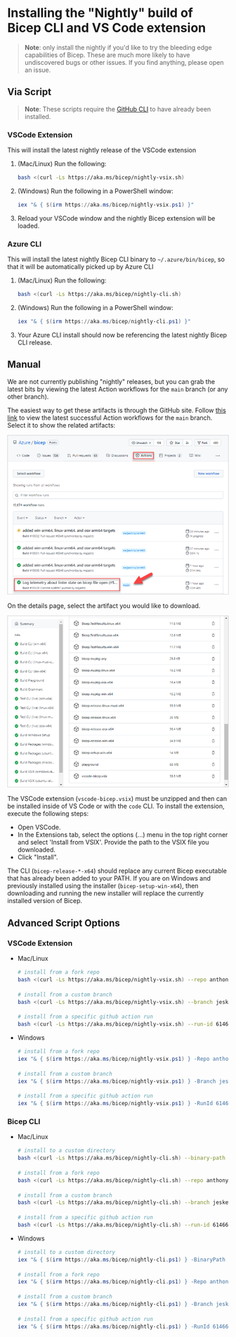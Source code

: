 # Installing the "Nightly" build of Bicep CLI and VS Code extension

> **Note**: only install the nightly if you'd like to try the bleeding edge capabilities of Bicep. These are much more likely to have undiscovered bugs or other issues. If you find anything, please open an issue.

## Via Script
> **Note**: These scripts require the [GitHub CLI](https://cli.github.com/) to have already been installed.

### VSCode Extension
This will install the latest nightly release of the VSCode extension

1. (Mac/Linux) Run the following:
   ```sh
   bash <(curl -Ls https://aka.ms/bicep/nightly-vsix.sh)
   ```
1. (Windows) Run the following in a PowerShell window:
   ```powershell
   iex "& { $(irm https://aka.ms/bicep/nightly-vsix.ps1) }"
   ```
1. Reload your VSCode window and the nightly Bicep extension will be loaded.

### Azure CLI
This will install the latest nightly Bicep CLI binary to `~/.azure/bin/bicep`, so that it will be automatically picked up by Azure CLI

1. (Mac/Linux) Run the following:
   ```sh
   bash <(curl -Ls https://aka.ms/bicep/nightly-cli.sh)
   ```
1. (Windows) Run the following in a PowerShell window:
   ```powershell
   iex "& { $(irm https://aka.ms/bicep/nightly-cli.ps1) }"
   ```
1. Your Azure CLI install should now be referencing the latest nightly Bicep CLI release.

## Manual
We are not currently publishing "nightly" releases, but you can grab the latest bits by viewing the latest Action workflows for the `main` branch (or any other branch).

The easiest way to get these artifacts is through the GitHub site. Follow [this link](https://github.com/nholuongut/bicep-declarative-language/actions/workflows/build.yml?query=branch%3Amain+is%3Asuccess) to view the latest successful Action workflows for the `main` branch. Select it to show the related artifacts:

![](./images/bicep-select-action.PNG)

On the details page, select the artifact you would like to download.

![](./images/bicep-select-artifact.png)

The VSCode extension (`vscode-bicep.vsix`) must be unzipped and then can be installed inside of VS Code or with the `code` CLI. To install the extension, execute the following steps:
- Open VSCode.
- In the Extensions tab, select the options (...) menu in the top right corner and select 'Install from VSIX'. Provide the path to the VSIX file you downloaded.
- Click "Install".

The CLI (`bicep-release-*-x64`) should replace any current Bicep executable that has already been added to your PATH. If you are on Windows and previously installed using the installer (`bicep-setup-win-x64`), then downloading and running the new installer will replace the currently installed version of Bicep.

## Advanced Script Options
### VSCode Extension
- Mac/Linux
   ```sh
   # install from a fork repo
   bash <(curl -Ls https://aka.ms/bicep/nightly-vsix.sh) --repo anthony-c-martin/bicep

   # install from a custom branch
   bash <(curl -Ls https://aka.ms/bicep/nightly-vsix.sh) --branch jeskew/variable-imports

   # install from a specific github action run
   bash <(curl -Ls https://aka.ms/bicep/nightly-vsix.sh) --run-id 6146657618
   ```
- Windows
   ```powershell
   # install from a fork repo
   iex "& { $(irm https://aka.ms/bicep/nightly-vsix.ps1) } -Repo anthony-c-martin/bicep"

   # install from a custom branch
   iex "& { $(irm https://aka.ms/bicep/nightly-vsix.ps1) } -Branch jeskew/variable-imports"

   # install from a specific github action run
   iex "& { $(irm https://aka.ms/bicep/nightly-vsix.ps1) } -RunId 6146657618"
   ```

### Bicep CLI
- Mac/Linux
   ```sh
   # install to a custom directory
   bash <(curl -Ls https://aka.ms/bicep/nightly-cli.sh) --binary-path /usr/local/bin

   # install from a fork repo
   bash <(curl -Ls https://aka.ms/bicep/nightly-cli.sh) --repo anthony-c-martin/bicep

   # install from a custom branch
   bash <(curl -Ls https://aka.ms/bicep/nightly-cli.sh) --branch jeskew/variable-imports

   # install from a specific github action run
   bash <(curl -Ls https://aka.ms/bicep/nightly-cli.sh) --run-id 6146657618
   ```
- Windows
   ```powershell
   # install to a custom directory
   iex "& { $(irm https://aka.ms/bicep/nightly-cli.ps1) } -BinaryPath C:\"

   # install from a fork repo
   iex "& { $(irm https://aka.ms/bicep/nightly-cli.ps1) } -Repo anthony-c-martin/bicep"

   # install from a custom branch
   iex "& { $(irm https://aka.ms/bicep/nightly-cli.ps1) } -Branch jeskew/variable-imports"

   # install from a specific github action run
   iex "& { $(irm https://aka.ms/bicep/nightly-cli.ps1) } -RunId 6146657618"
   ```